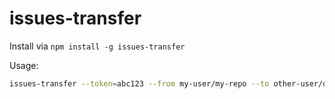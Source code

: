 # issues-transfer

Install via `npm install -g issues-transfer`

Usage:

```bash
issues-transfer --token=abc123 --from my-user/my-repo --to other-user/other-repo
```
